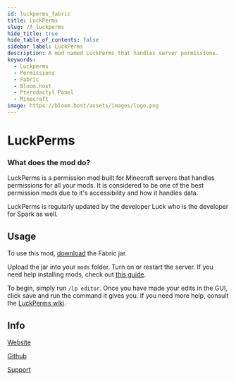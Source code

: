 ```yaml
---
id: luckperms_fabric
title: LuckPerms
slug: /f_luckperms
hide_title: true
hide_table_of_contents: false
sidebar_label: LuckPerms
description: A mod named LuckPerms that handles server permissions.
keywords:
  - Luckperms
  - Permissions
  - Fabric
  - Bloom.host
  - Pterodactyl Panel
  - Minecraft
image: https://bloom.host/assets/images/logo.png
---
```

# LuckPerms

### What does the mod do?

LuckPerms is a permission mod built for Minecraft servers that handles permissions for all your mods. It is considered to be one of the best permission mods due to it's accessibility and how it handles data.  

LuckPerms is regularly updated by the developer Luck who is the developer for Spark as well.

## Usage

To use this mod, [download](https://luckperms.net/download) the Fabric jar.  

Upload the jar into your `mods` folder. Turn on or restart the server. If you need help installing mods, check out [this guide](../fabric-mods.md).  

To begin, simply run `/lp editor`. Once you have made your edits in the GUI, click save and run the command it gives you. If you need more help, consult the [LuckPerms wiki](https://luckperms.net/wiki/Home).  

## Info

[Website](https://luckperms.net/)  

[Github](https://github.com/lucko/LuckPerms)  

[Support](https://discord.com/invite/luckperms)

